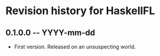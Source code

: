 # Revision history for HaskellFL

## 0.1.0.0 -- YYYY-mm-dd

* First version. Released on an unsuspecting world.
